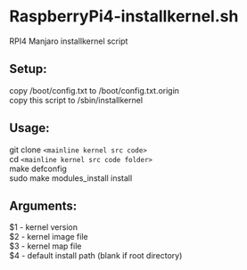 # RaspberryPi4-installkernel.sh

 RPI4 Manjaro installkernel script  

## Setup:  
   copy /boot/config.txt to /boot/config.txt.origin  
   copy this script to /sbin/installkernel  
  
## Usage:  
   git clone `<mainline kernel src code>`  
   cd `<mainline kernel src code folder>`  
   make defconfig  
   sudo make modules_install install  

## Arguments:  
   $1 - kernel version  
   $2 - kernel image file  
   $3 - kernel map file  
   $4 - default install path (blank if root directory)  
